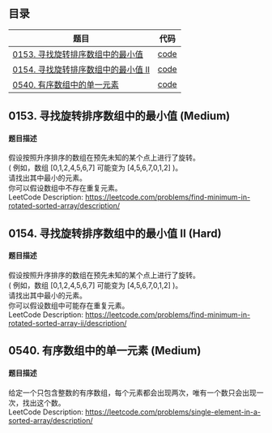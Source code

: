 ## 目录
| 题目 | 代码 |
| - | - |
|[0153. 寻找旋转排序数组中的最小值](#0153) | [code](code/0153_Find_Minimum_in_Rotated_Sorted_Array.py)|
|[0154. 寻找旋转排序数组中的最小值 II](#0154) | [code](code/0154_Find_Minimum_in_Rotated_Sorted_Array_II.py)|
|[0540. 有序数组中的单一元素](#0540) | [code](code/0540_Single_Element_in_a_Sorted_Array.py)|

## 0153. 寻找旋转排序数组中的最小值 (Medium) <a name="0153"></a>
#### 题目描述
假设按照升序排序的数组在预先未知的某个点上进行了旋转。  
( 例如，数组 [0,1,2,4,5,6,7] 可能变为 [4,5,6,7,0,1,2] )。  
请找出其中最小的元素。  
你可以假设数组中不存在重复元素。  
LeetCode Description: https://leetcode.com/problems/find-minimum-in-rotated-sorted-array/description/  

## 0154. 寻找旋转排序数组中的最小值 II (Hard) <a name="0154"></a>
#### 题目描述
假设按照升序排序的数组在预先未知的某个点上进行了旋转。  
( 例如，数组 [0,1,2,4,5,6,7] 可能变为 [4,5,6,7,0,1,2] )。  
请找出其中最小的元素。  
你可以假设数组中可能存在重复元素。  
LeetCode Description: https://leetcode.com/problems/find-minimum-in-rotated-sorted-array-ii/description/ 

## 0540. 有序数组中的单一元素 (Medium) <a name="0540"></a>
#### 题目描述
给定一个只包含整数的有序数组，每个元素都会出现两次，唯有一个数只会出现一次，找出这个数。    
LeetCode Description: https://leetcode.com/problems/single-element-in-a-sorted-array/description/  
